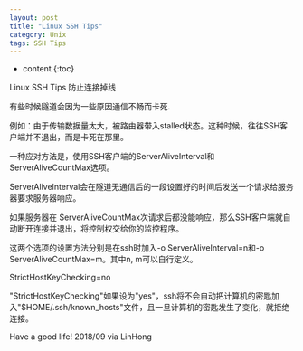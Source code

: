 ```yaml
---
layout: post
title: "Linux SSH Tips"
category: Unix
tags: SSH Tips
---
```


* content
{:toc}




Linux SSH Tips 防止连接掉线




有些时候隧道会因为一些原因通信不畅而卡死.

例如：由于传输数据量太大，被路由器带入stalled状态。这种时候，往往SSH客户端并不退出，而是卡死在那里。

一种应对方法是，使用SSH客户端的ServerAliveInterval和ServerAliveCountMax选项。 

ServerAliveInterval会在隧道无通信后的一段设置好的时间后发送一个请求给服务器要求服务器响应。

如果服务器在 ServerAliveCountMax次请求后都没能响应，那么SSH客户端就自动断开连接并退出，将控制权交给你的监控程序。

这两个选项的设置方法分别是在ssh时加入-o ServerAliveInterval=n和-o ServerAliveCountMax=m。其中n, m可以自行定义。


StrictHostKeyChecking=no

"StrictHostKeyChecking"如果设为"yes"，ssh将不会自动把计算机的密匙加入"$HOME/.ssh/known_hosts"文件，且一旦计算机的密匙发生了变化，就拒绝连接。



Have a good life! 2018/09 via LinHong



